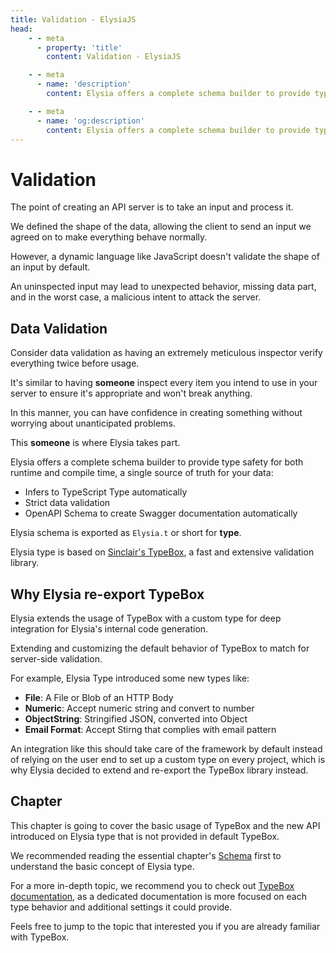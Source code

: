 ```yaml
---
title: Validation - ElysiaJS
head:
    - - meta
      - property: 'title'
        content: Validation - ElysiaJS

    - - meta
      - name: 'description'
        content: Elysia offers a complete schema builder to provide type safety for both runtime and compile time, a single source of truth for your data with TypeBox.

    - - meta
      - name: 'og:description'
        content: Elysia offers a complete schema builder to provide type safety for both runtime and compile time, a single source of truth for your data with TypeBox.
---
```


# Validation

The point of creating an API server is to take an input and process it.

We defined the shape of the data, allowing the client to send an input we agreed on to make everything behave normally.

However, a dynamic language like JavaScript doesn't validate the shape of an input by default.

An uninspected input may lead to unexpected behavior, missing data part, and in the worst case, a malicious intent to attack the server.

## Data Validation

Consider data validation as having an extremely meticulous inspector verify everything twice before usage.

It's similar to having **someone** inspect every item you intend to use in your server to ensure it's appropriate and won't break anything.

In this manner, you can have confidence in creating something without worrying about unanticipated problems.

This **someone** is where Elysia takes part.

Elysia offers a complete schema builder to provide type safety for both runtime and compile time, a single source of truth for your data:

-   Infers to TypeScript Type automatically
-   Strict data validation
-   OpenAPI Schema to create Swagger documentation automatically

Elysia schema is exported as `Elysia.t` or short for **type**.

Elysia type is based on [Sinclair's TypeBox](https://github.com/sinclairzx81/typebox), a fast and extensive validation library.

## Why Elysia re-export TypeBox

Elysia extends the usage of TypeBox with a custom type for deep integration for Elysia's internal code generation.

Extending and customizing the default behavior of TypeBox to match for server-side validation.

For example, Elysia Type introduced some new types like:

-   **File**: A File or Blob of an HTTP Body
-   **Numeric**: Accept numeric string and convert to number
-   **ObjectString**: Stringified JSON, converted into Object
-   **Email Format**: Accept Stirng that complies with email pattern

An integration like this should take care of the framework by default instead of relying on the user end to set up a custom type on every project, which is why Elysia decided to extend and re-export the TypeBox library instead.

## Chapter

This chapter is going to cover the basic usage of TypeBox and the new API introduced on Elysia type that is not provided in default TypeBox.

We recommended reading the essential chapter's [Schema](/essential/schema.html) first to understand the basic concept of Elysia type.

For a more in-depth topic, we recommend you to check out [TypeBox documentation](https://github.com/sinclairzx81/typebox), as a dedicated documentation is more focused on each type behavior and additional settings it could provide.

Feels free to jump to the topic that interested you if you are already familiar with TypeBox.
